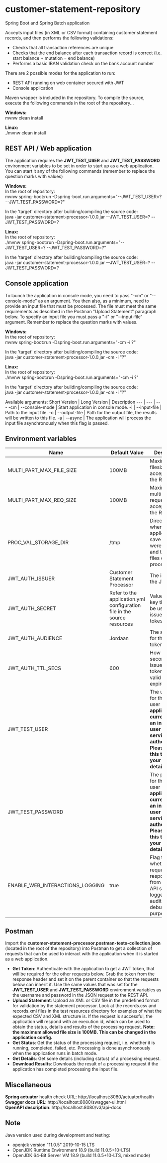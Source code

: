 # customer-statement-repository

Spring Boot and Spring Batch application

Accepts input files (in XML or CSV format) containing customer statement records, and then performs the following validations:
  - Checks that all transaction references are unique
  - Checks that the end balance after each transaction record is correct (i.e. start balance + mutation = end balance)
  - Performs a basic IBAN validation check on the bank account number

There are 2 possible modes for the application to run:
  - REST API running on web container secured with JWT
  - Console application

Maven wrapper is included in the repository. To compile the source, execute the following commands in the root of the repository...

**Windows:**  
mvnw clean install 

**Linux:**  
./mvnw clean install 


## REST API / Web application

The application requires the **JWT_TEST_USER** and **JWT_TEST_PASSWORD** environment variables to be set in order to start up as a web application.
You can start it any of the following commands (remember to replace the question marks with values)
  
**Windows:**  
In the root of repository:  
mvnw spring-boot:run -Dspring-boot.run.arguments="--JWT_TEST_USER=? --JWT_TEST_PASSWORD=?"  

In the 'target' directory after building/compiling the source code:  
java -jar customer-statement-processor-1.0.0.jar --JWT_TEST_USER=? --JWT_TEST_PASSWORD=?  

**Linux:**  
In the root of repository:  
./mvnw spring-boot:run -Dspring-boot.run.arguments="--JWT_TEST_USER=? --JWT_TEST_PASSWORD=?"  

In the 'target' directory after building/compiling the source code:  
java -jar customer-statement-processor-1.0.0.jar --JWT_TEST_USER=? --JWT_TEST_PASSWORD=?  


## Console application

To launch the application in console mode, you need to pass "-cm" or "--console-mode" as an argument.
You then also, as a minimum, need to provide an input file that must be processed. The file must meet the same requirements as described in the Postman "Upload Statement" paragraph below. To specify an input file you must pass a "-i" or "--input-file" argument.
Remember to replace the question marks with values.

**Windows:**  
In the root of repository:  
mvnw spring-boot:run -Dspring-boot.run.arguments="-cm -i ?"  

In the 'target' directory after building/compiling the source code:  
java -jar customer-statement-processor-1.0.0.jar -cm -i "?"  

**Linux:**  
In the root of repository:  
./mvnw spring-boot:run -Dspring-boot.run.arguments="-cm -i ?"  

In the 'target' directory after building/compiling the source code:  
java -jar customer-statement-processor-1.0.0.jar -cm -i "?"  

Available arguments:
Short Version | Long Version | Description
--- | --- | ---
-cm | --console-mode | Start application in console mode.
-i | --input-file | Path to the input file.
-o | --output-file | Path for the output file, the results will be written to this file.
-a | --async | The application will process the input file asynchronously when this flag is passed.


## Environment variables
Name | Default Value | Description
--- | --- | ---
MULTI_PART_MAX_FILE_SIZE | 100MB | Maximum filesize accepted by the REST API.
MULTI_PART_MAX_REQ_SIZE | 100MB | Maximum multi-part request accepted by the REST API.
PROC_VAL_STORAGE_DIR | /tmp | Directory where the application will save files that were uploaded, and the output files of processing.
JWT_AUTH_ISSUER | Customer Statement Processor | The issuer of the JWT token.
JWT_AUTH_SECRET | Refer to the application.yml configuration file in the source resources | Value of the key that must be used to sign issued JWT tokes.
JWT_AUTH_AUDIENCE | Jordaan | The audience for the JWT token.
JWT_AUTH_TTL_SECS | 600 | How long (in seconds) an issued JWT token will be valid before it expires.
JWT_TEST_USER | | The username for the test user ***The application currently uses an in-memory user details service for authentication. Please change this to user your own user details service**
JWT_TEST_PASSWORD |  | The password for the test user ***The application currently uses an in-memory user details service for authentication. Please change this to user your own user details service**
ENABLE_WEB_INTERACTIONS_LOGGING | true | Flag to indicate whether requests to and responses from the REST API should be logged (for auditing or debugging purposes).

## Postman 

Import the **customer-statement-processor.postman-tests-collection.json** (located in the root of the repository) into Postman to get a collection of  requests that can be used to interact with the application when it is started as a web application.
  - **Get Token**: Authenticate with the application to get a JWT token, that will be required for the other requests below. Grab the token from the response header and set it on the parent container so that the requests below can inherit it. Use the same values that was set for the **JWT_TEST_USER** and **JWT_TEST_PASSWORD** environment variables as the username and password in the JSON request to the REST API.
  - **Upload Statement**: Upload an XML or CSV file in the predefined format for validation by the statement processor. Look at the records.csv and records.xml files in the test resources directory for examples of what the expected CSV and XML structure is. If the request is successful, the application will respond with an execution id, which can be used to obtain the status, details and results of the processing request. **Note: the maximum allowed file size is 100MB. This can be changed in the application config.**
  - **Get Status**: Get the status of the processing request, i.e. whether it is running, completed, failed, etc. Processing is done asynchronously when the application runs in batch mode. 
  - **Get Details**: Get some details (including status) of a processing request.
  - **Download Results**: Downloads the result of a processing request if the application has completed processing the input file.

## Miscellaneous

**Spring actuator** health check URL: http://localhost:8080/actuator/health  
**Swagger docs URL**: http://localhost:8080/swagger-ui.html  
**OpenAPI description**: http://localhost:8080/v3/api-docs  


## Note
Java version used during development and testing: 
  - openjdk version "11.0.5" 2019-10-15 LTS
  - OpenJDK Runtime Environment 18.9 (build 11.0.5+10-LTS)
  - OpenJDK 64-Bit Server VM 18.9 (build 11.0.5+10-LTS, mixed mode)
